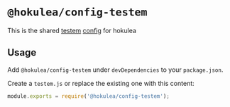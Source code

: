 # `@hokulea/config-testem`

This is the shared [testem][testem] [config][testem-config] for hokulea

[testem]: https://github.com/testem/testem
[testem-config]: https://github.com/testem/testem/blob/master/docs/config_file.md

## Usage

Add `@hokulea/config-testem` under `devDependencies` to your `package.json`.

Create a `testem.js` or replace the existing one with this content:

```js
module.exports = require('@hokulea/config-testem');
```
